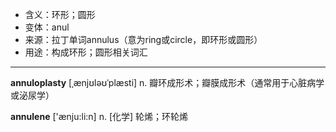 - <span class="definition">含义：环形；圆形</span>
- <span class="definition">变体：anul</span>
- <span class="definition">来源：拉丁单词annulus（意为ring或circle，即环形或圆形）</span>
- <span class="definition">用途：构成环形；圆形相关词汇</span>

---

<span class="vocabulary">**annuloplasty**</span> [ˌænjʊləʊˈplæsti] n. 瓣环成形术；瓣膜成形术（通常用于心脏病学或泌尿学）

<span class="vocabulary">**annulene**</span> ['ænju:li:n] n. [化学] 轮烯；环轮烯

